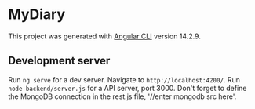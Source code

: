 # MyDiary

This project was generated with [Angular CLI](https://github.com/angular/angular-cli) version 14.2.9.

## Development server

Run `ng serve` for a dev server. Navigate to `http://localhost:4200/`.
Run `node backend/server.js` for a API server, port 3000.
Don't forget to define the MongoDB connection in the rest.js file, '//enter mongodb src here'.
